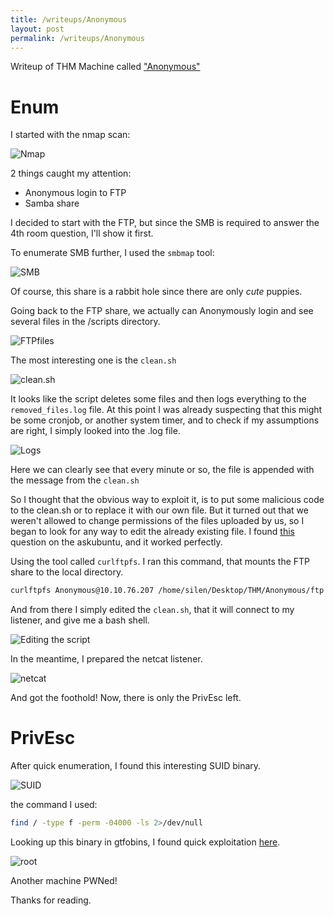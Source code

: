 ```yaml
---
title: /writeups/Anonymous
layout: post
permalink: /writeups/Anonymous
---
```

Writeup of THM Machine called <a href="https://tryhackme.com/r/room/anonymous">"Anonymous"</a>

# Enum

I started with the nmap scan:

![Nmap](/images/AnonymousNmap.png)

2 things caught my attention:
- Anonymous login to FTP
- Samba share

I decided to start with the FTP, but since the SMB is required to answer the 4th room question, I'll show it first.

To enumerate SMB further, I used the `smbmap` tool:

![SMB](/images/AnonymousSMB.png)

Of course, this share is a rabbit hole since there are only *cute* puppies.

Going back to the FTP share, we actually can Anonymously login and see several files in the /scripts directory.

![FTPfiles](/images/AnonymousFTP.png)

The most interesting one is the `clean.sh`

![clean.sh](/images/AnonymousClean.png)

It looks like the script deletes some files and then logs everything to the `removed_files.log` file. At this point I was already suspecting that this might be some cronjob, or another system timer, and to check if my assumptions are right, I simply looked into the .log file.

![Logs](/images/AnonymousLogs.png) 

Here we can clearly see that every minute or so, the file is appended with the message from the `clean.sh`

So I thought that the obvious way to exploit it, is to put some malicious code to the clean.sh or to replace it with our own file.
But it turned out that we weren't allowed to change permissions of the files uploaded by us, so I began to look for any way to edit the already existing file.
I found [this](https://askubuntu.com/questions/168300/edit-ftp-file-via-ubuntu-terminal) question on the askubuntu, and it worked perfectly.

Using the tool called `curlftpfs`. I ran this command, that mounts the FTP share to the local directory.
```bash
curlftpfs Anonymous@10.10.76.207 /home/silen/Desktop/THM/Anonymous/ftp 
```

And from there I simply edited the `clean.sh`, that it will connect to my listener, and give me a bash shell. 

![Editing the script](/images/AnonymousScriptEdit.png)

In the meantime, I prepared the netcat listener.

![netcat](/images/AnonymousListener.png)

And got the foothold!
Now, there is only the PrivEsc left.


# PrivEsc

After quick enumeration, I found this interesting SUID binary.

![SUID](/images/AnonymousSUID.png)

the command I used:
```bash
find / -type f -perm -04000 -ls 2>/dev/null
```

Looking up this binary in gtfobins, I found quick exploitation [here](https://gtfobins.github.io/gtfobins/env/).

![root](/images/AnonymousPWN.png)

Another machine PWNed!

Thanks for reading.
